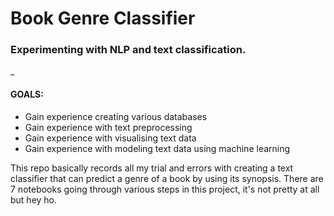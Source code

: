 # Book Genre Classifier
### Experimenting with NLP and text classification.
_
#### GOALS:
- Gain experience creating various databases
- Gain experience with text preprocessing
- Gain experience with visualising text data
- Gain experience with modeling text data using machine learning

This repo basically records all my trial and errors with creating a text classifier that can predict a genre of a book by using its synopsis. There are 7 notebooks going through various steps in this project, it's not pretty at all but hey ho. 

